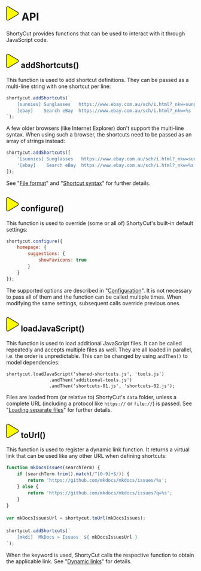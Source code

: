 # ![](img/arrow.svg) API

ShortyCut provides functions that can be used to interact with it through JavaScript code.

## ![](img/arrow.svg) addShortcuts()

This function is used to add shortcut definitions.
They can be passed as a multi-line string with one shortcut per line:

```javascript
shortycut.addShortcuts(`
    [sunnies] Sunglasses   https://www.ebay.com.au/sch/i.html?_nkw=sunglasses
    [ebay]    Search eBay  https://www.ebay.com.au/sch/i.html?_nkw=%s
`);
```

A few older browsers (like Internet Explorer) don't support the multi-line syntax.
When using such a browser, the shortcuts need to be passed as an array of strings instead:


```javascript
shortycut.addShortcuts([
    '[sunnies] Sunglasses   https://www.ebay.com.au/sch/i.html?_nkw=sunglasses',
    '[ebay]    Search eBay  https://www.ebay.com.au/sch/i.html?_nkw=%s'
]);
```

See "[File format](file-format.md)" and "[Shortcut syntax](shortcut-syntax.md)" for further details.

## ![](img/arrow.svg) configure()

This function is used to override (some or all of) ShortyCut's built-in default settings:

```javascript
shortycut.configure({
    homepage: {
        suggestions: {
            showFavicons: true
        }
    }
});
```

The supported options are described in "[Configuration](configuration.md)".
It is not necessary to pass all of them and the function can be called multiple times.
When modifying the same settings, subsequent calls override previous ones.

## ![](img/arrow.svg) loadJavaScript()

This function is used to load additional JavaScript files.
It can be called repeatedly and accepts multiple files as well.
They are all loaded in parallel, i.e. the order is unpredictable.
This can be changed by using `andThen()` to model dependencies:

```
shortycut.loadJavaScript('shared-shortcuts.js', 'tools.js')
                .andThen('additional-tools.js')
                .andThen('shortcuts-01.js', 'shortcuts-02.js');
```

Files are loaded from (or relative to) ShortyCut's `data` folder,
unless a complete URL (including a protocol like `https://` or `file://`) is passed.
See "[Loading separate files](loading-separate-files.md)" for further details.

## ![](img/arrow.svg) toUrl()

This function is used to register a dynamic link function.
It returns a virtual link that can be used like any other URL when defining shortcuts:

```javascript
function mkDocsIssues(searchTerm) {
    if (searchTerm.trim().match(/^[0-9]+$/)) {
        return 'https://github.com/mkdocs/mkdocs/issues/%s';
    } else {
        return 'https://github.com/mkdocs/mkdocs/issues?q=%s';
    }
}

var mkDocsIssuesUrl = shortycut.toUrl(mkDocsIssues);

shortycut.addShortcuts(`
    [mkdi]  MkDocs » Issues  ${ mkDocsIssuesUrl }
`);
```

When the keyword is used, ShortyCut calls the respective function to obtain the applicable link.
See "[Dynamic links](dynamic-links.md)" for details.
